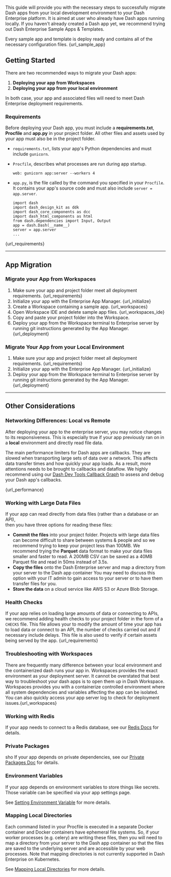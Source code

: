 This guide will provide you with the necessary steps to successfully 
migrate Dash apps from your local development environment
to your Dash Enterprise platform. It is 
aimed at user who already have Dash apps running locally. 
If you haven't already created a Dash app yet, we recommend trying out 
Dash Enterprise Sample Apps & Templates.

Every sample app and template is deploy ready and contains all of the 
necessary configuration files. 
{url_sample_app}

## Getting Started

There are two recommended ways to migrate your Dash apps:

1. **Deploying your app from Workspaces**
2. **Deploying your app from your local environment**

In both case, your app and associated files will need
to meet Dash Enterprise deployment requirements.

### Requirements

Before deploying your Dash app, you must include a **requirements.txt**, 
**Procfile** and **app.py** in your project folder. All other files and 
assets used by your app must also be in the project folder.

- `requirements.txt`, lists your app's Python dependencies and must include 
    `gunicorn`.

- `Procfile`, describes what processes are run during app startup.

    ```
    web: gunicorn app:server --workers 4
    ```

- `app.py`, is the file called by the command you specified in your 
    `Procfile`. It contains your app's source code and must also include 
    `server = app.server`. 

     ```
     import dash
     import dash_design_kit as ddk
     import dash_core_components as dcc
     import dash_html_components as html
     from dash.dependencies import Input, Output
     app = dash.Dash(__name__)
     server = app.server
     ...
     ```

{url_requirements}

---

## App Migration

### Migrate your App from Workspaces

1. Make sure your app and project folder meet all deployment requirements. 
    {url_requirements}
2. Initialize your app with the Enterprise App Manager. 
    {url_initialize}
3. Create a Workspace containing a sample app.
    {url_workspaces}
4. Open Workspace IDE and delete sample app files.
    {url_workspaces_ide}
5. Copy and paste your project folder into the Workspace.
6. Deploy your app from the Workspace terminal to Enterprise server by 
    running git instructions generated by the App Manager.
    {url_deployment}

### Migrate Your App from your Local Environment

1. Make sure your app and project folder meet all deployment requirements.
    {url_requirements} 
2. Initialize your app with the Enterprise App Manager.
    {url_initialize}  
3. Deploy your app from the Workspace terminal to Enterprise server by 
    running git instructions generated by the App Manager.
    {url_deployment} 

---

## Other Considerations

### Networking Differences: Local vs Remote

After deploying your app to the enterprise server, you may notice
changes to its responsiveness. This is especially true if your app previously ran
on in a **local** environment and directly read file data.

The main performance limiters for Dash apps are callbacks.
They are slowed when transporting large sets of data over a 
network. This affects data transfer times and
how quickly your app loads.
As a result, more attentions needs to be brought to callbacks and dataflow.
We highly recommend using our [Dash Dev Tools Callback Graph](/devtools) to 
assess and debug your Dash app's callbacks.

{url_performance}

### Working with Large Data Files

If your app can read directly from data files (rather than a database or an API),  
then you have three options for reading these files:

- **Commit the files** into your project folder. Projects with large 
    data files can become difficult to share between systems & people and 
    so we recommend trying to keep your project less than 100MB. We 
    recommend trying the **Parquet** data format to make your data files 
    smaller and faster to read. A 200MB CSV can be saved as a 40MB Parquet 
    file and read in 50ms instead of 3.5s.
- **Copy the files** onto the Dash Enterprise server and 
    map a directory from your server to the Dash app container You may need 
    to discuss this option with your IT admin to gain access to your server 
    or to have them transfer files for you.
- **Store the data** on a cloud service like AWS S3 or Azure Blob Storage.

### Health Checks

If your app relies on loading large amounts of data or connecting to APIs, 
we recommend adding health checks to your project folder in the  form 
of a `CHECKS` file.  This file allows your to modify the amount of time 
your app has to load data or connect to an API, the number of checks 
carried out and if necessary include delays. This file is also used to 
verify if certain assets being served by the app. {url_requirements}

### Troubleshooting with Workspaces

There are frequently many difference between your local environment and 
the containerized dash runs your app in. Workspaces provides the exact 
environment as your deployment server. It cannot be overstated that best 
way to troubleshoot your dash apps is to open them up in Dash Workspace. 
Workspaces provides you with a containerize controlled environment where 
all system dependencies and variables affecting the app can be isolated. 
You can also quickly access your app server log to check for deployment 
issues.{url_workspaces} 

### Working with Redis  

If your app needs to connect to a Redis database, see our 
[Redis Docs](/dash-enterprise/redis-database)
for details.

### Private Packages
sho
If your app depends on private dependencies, see our 
[Private Packages Doc](/dash-enterprise/private-packages)
for details.

### Environment Variables

If your app depends on environment variables to store things like secrets. 
Those variable can be specified via your app settings page. 

See [Setting Environment Variable](/dash-enterprise/environment-variables)
for more details.

### Mapping Local Directories

Each command listed in your Procfile is executed in a separate Docker 
container and Docker containers have ephemeral file systems.
So, if your worker processes (e.g. celery) are writing these files, then 
you will need to map a directory from your server to the Dash app container 
so that the files are saved to the underlying server and are accessible by 
your web processes.
Note that mapping directories is not currently supported in Dash Enterprise 
on Kubernetes.

See [Mapping Local Directories](/dash-enterprise/map-local-directories) 
for more details.
